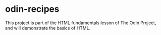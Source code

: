 # odin-recipes

This project is part of the HTML fundamentals lesson of The Odin Project, and will demonstrate the basics of HTML.